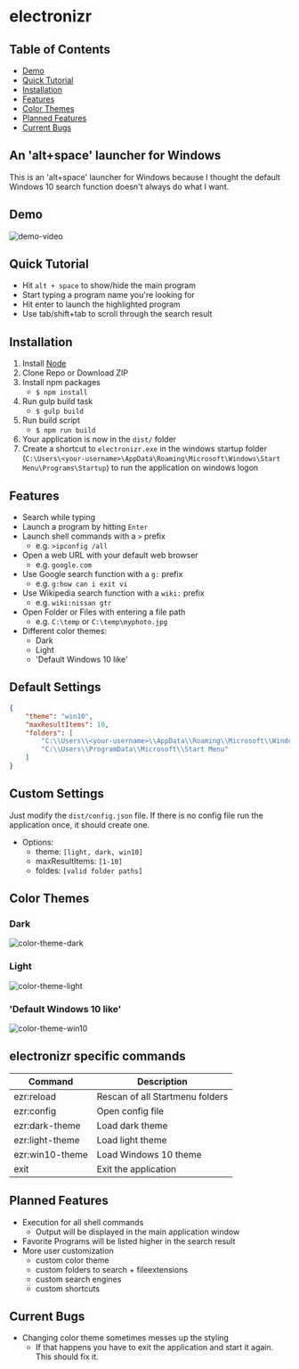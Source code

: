 # electronizr

## Table of Contents
* [Demo](#demo)
* [Quick Tutorial](#quick-tutorial)
* [Installation](#installation)
* [Features](#features)
* [Color Themes](#color-themes)
* [Planned Features](#planned-features)
* [Current Bugs](#current-bugs)

## An 'alt+space' launcher for Windows

This is an 'alt+space' launcher for Windows because I thought the default Windows 10 search function doesn't always do what I want.

## Demo
![demo-video](https://raw.githubusercontent.com/oliverschwendener/random/master/electronizr/img/demo/ezr-demo.gif)

## Quick Tutorial
* Hit `alt + space` to show/hide the main program
* Start typing a program name you're looking for
* Hit enter to launch the highlighted program 
* Use tab/shift+tab to scroll through the search result

## Installation
1. Install [Node](https://nodejs.org/en/)
2. Clone Repo or Download ZIP
3. Install npm packages
    * `$ npm install`
4. Run gulp build task
    * `$ gulp build`
5. Run build script
    * `$ npm run build`
6. Your application is now in the `dist/` folder
7. Create a shortcut to `electronizr.exe` in the windows startup folder (`C:\Users\<your-username>\AppData\Roaming\Microsoft\Windows\Start Menu\Programs\Startup`) to run the application on windows logon    

## Features
* Search while typing
* Launch a program by hitting `Enter`
* Launch shell commands with a `>` prefix
    * e.g. `>ipconfig /all`
* Open a web URL with your default web browser
    * e.g. `google.com`
* Use Google search function with a `g:` prefix
    * e.g. `g:how can i exit vi`
* Use Wikipedia search function with a `wiki:` prefix
    * e.g. `wiki:nissan gtr`
* Open Folder or Files with entering a file path
    * e.g. `C:\temp` or `C:\temp\myphoto.jpg`
* Different color themes:
    * Dark
    * Light
    * 'Default Windows 10 like'

## Default Settings
``` json
{
    "theme": "win10",
    "maxResultItems": 10,
    "folders": [
        "C:\\Users\\<your-username>\\AppData\\Roaming\\Microsoft\\Windows\\Start Menu",
        "C:\\Users\\ProgramData\\Microsoft\\Start Menu"
    ]
}
```

## Custom Settings
Just modify the `dist/config.json` file.
If there is no config file run the application once, it should create one.

* Options:
    * theme: `[light, dark, win10]`
    * maxResultItems: `[1-10]`
    * foldes: `[valid folder paths]`

## Color Themes
### Dark
![color-theme-dark](https://raw.githubusercontent.com/oliverschwendener/random/master/electronizr/img/color-themes/dark.png)

### Light
![color-theme-light](https://raw.githubusercontent.com/oliverschwendener/random/master/electronizr/img/color-themes/light.png)

### 'Default Windows 10 like'
![color-theme-win10](https://raw.githubusercontent.com/oliverschwendener/random/master/electronizr/img/color-themes/win10.png)

## electronizr specific commands
|Command|Description|
|---|---|
|ezr:reload|Rescan of all Startmenu folders|
|ezr:config|Open config file|
|ezr:dark-theme|Load dark theme|
|ezr:light-theme|Load light theme|
|ezr:win10-theme|Load Windows 10 theme|
|exit|Exit the application| 

## Planned Features
* Execution for all shell commands
    * Output will be displayed in the main application window
* Favorite Programs will be listed higher in the search result
* More user customization
    * custom color theme
    * custom folders to search + fileextensions
    * custom search engines
    * custom shortcuts

## Current Bugs
* Changing color theme sometimes messes up the styling
    * If that happens you have to exit the application and start it again. This should fix it.